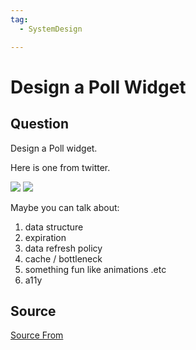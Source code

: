 ```yaml
---
tag:
  - SystemDesign

---
```

  
# Design a Poll Widget

## Question
Design a Poll widget.

Here is one from twitter.

![](https://ewr1.vultrobjects.com/bfe/img/BWW2NtAhSmzkzYmd9U7IqVlwkKpa8kOP_593x268_1599384086731.jpg) ![](https://ewr1.vultrobjects.com/bfe/img/kkBCmfHTXemh5oyou7gWHxtvsgmvPpdn_512x442_1599383861712.jpg)

Maybe you can talk about:

1.  data structure
2.  expiration
3.  data refresh policy
4.  cache / bottleneck
5.  something fun like animations .etc
6.  a11y




##  Source
[Source From](https://bigfrontend.dev/design/Design-a-Poll-Widget)

  